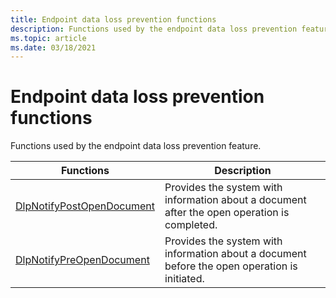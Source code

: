 ```yaml
---
title: Endpoint data loss prevention functions
description: Functions used by the endpoint data loss prevention feature.
ms.topic: article
ms.date: 03/18/2021
---
```


# Endpoint data loss prevention functions

Functions used by the endpoint data loss prevention feature.



| Functions                                                       | Description                                                           |
|-------------------------------------------------------------------|-----------------------------------------------------------------------|
| [DlpNotifyPostOpenDocument](endpointdlp-dlpnotifypostopendocument.md)                       | Provides the system with information about a document after the open operation is completed.                                  |
| [DlpNotifyPreOpenDocument](endpointdlp-dlpnotifypreopendocument.mdd)                         | Provides the system with information about a document before the open operation is initiated.  |
 